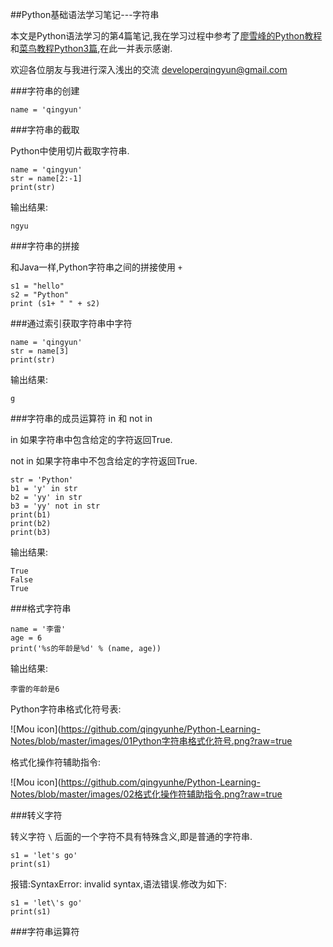 ##Python基础语法学习笔记---字符串

本文是Python语法学习的第4篇笔记,我在学习过程中参考了[廖雪峰的Python教程](https://www.liaoxuefeng.com/wiki/0014316089557264a6b348958f449949df42a6d3a2e542c000)和[菜鸟教程Python3篇](https://www.runoob.com/python3/python3-tutorial.html),在此一并表示感谢.

欢迎各位朋友与我进行深入浅出的交流 <developerqingyun@gmail.com>

###字符串的创建

```
name = 'qingyun'

```
###字符串的截取

Python中使用切片截取字符串.

```
name = 'qingyun'
str = name[2:-1]
print(str)

```
输出结果:

```
ngyu

```
###字符串的拼接

和Java一样,Python字符串之间的拼接使用 `+`

```
s1 = "hello"
s2 = "Python"
print (s1+ " " + s2)   

```

###通过索引获取字符串中字符

```
name = 'qingyun'
str = name[3]
print(str)

```
输出结果:

```
g

```

###字符串的成员运算符 in 和 not in

in 如果字符串中包含给定的字符返回True.

not in 如果字符串中不包含给定的字符返回True.

```
str = 'Python'
b1 = 'y' in str
b2 = 'yy' in str
b3 = 'yy' not in str
print(b1)
print(b2)
print(b3)

```
输出结果:

```
True
False
True

```

###格式字符串

```
name = '李雷'
age = 6
print('%s的年龄是%d' % (name, age))

```
输出结果:

```
李雷的年龄是6

```
Python字符串格式化符号表:

![Mou icon](https://github.com/qingyunhe/Python-Learning-Notes/blob/master/images/01Python字符串格式化符号.png?raw=true

格式化操作符辅助指令:

![Mou icon](https://github.com/qingyunhe/Python-Learning-Notes/blob/master/images/02格式化操作符辅助指令.png?raw=true







###转义字符

转义字符 `\` 后面的一个字符不具有特殊含义,即是普通的字符串.

```
s1 = 'let's go'
print(s1)

```
报错:SyntaxError: invalid syntax,语法错误.修改为如下:

```
s1 = 'let\'s go'
print(s1)

```
###字符串运算符















